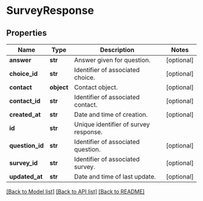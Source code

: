 # SurveyResponse

## Properties
Name | Type | Description | Notes
------------ | ------------- | ------------- | -------------
**answer** | **str** | Answer given for question. | [optional] 
**choice_id** | **str** | Identifier of associated choice. | [optional] 
**contact** | **object** | Contact object. | [optional] 
**contact_id** | **str** | Identifier of associated contact. | [optional] 
**created_at** | **str** | Date and time of creation. | [optional] 
**id** | **str** | Unique identifier of survey response. | 
**question_id** | **str** | Identifier of associated question. | [optional] 
**survey_id** | **str** | Identifier of associated survey. | [optional] 
**updated_at** | **str** | Date and time of last update. | [optional] 

[[Back to Model list]](../README.md#documentation-for-models) [[Back to API list]](../README.md#documentation-for-api-endpoints) [[Back to README]](../README.md)



